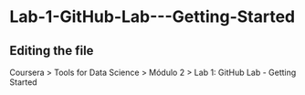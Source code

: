 # Lab-1-GitHub-Lab---Getting-Started

## Editing the file

Coursera > Tools for Data Science > Módulo 2 > Lab 1: GitHub Lab - Getting Started
